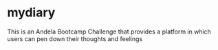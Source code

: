 # mydiary
This is an Andela Bootcamp Challenge that provides a platform in which users can pen down their thoughts and feelings

